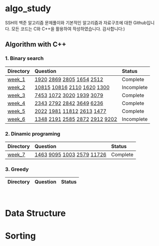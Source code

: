 # algo_study
SSH의 백준 알고리즘 문제풀이와 기본적인 알고리즘과 자료구조에 대한 Github입니다.
모든 코드는 C와 C++을 활용하여 작성하였습니다. 감사합니다:)
## Algorithm with C++


### 1. Binary search


|Directory|Question|Status|
|:---|:---|:---|
|[week_1](/week_1)|[1920](/week_1/day_1.cpp) [2869](week_1/day_2.cpp) [2805](week_1/day_3.cpp) [1654](week_1/day_4.cpp) [2512](week_1/day_5.cpp)|Complete|
|[week_2](/week_2)|[10815](/week_2/day_1.cpp) [10816](/week_2/day_2.cpp) [2110](/week_2/day_3.cpp) [1620](/week_2/day_4.cpp) [1300](/week_2/day_5.cpp) |Incomplete|
|[week_3](/week_3)|[7453](/week_3/day_1.cpp) [1072](/week_3/day_2.cpp) [3020](/week_3/day_3.cpp) [1939](/week_3/day_4.cpp) [3079](/week_3/day_5.cpp) |Complete|
|[week_4](/week_4)|[2343](/week_4/day_1.cpp) [2792](/week_4/day_2.cpp) [2842](/week_4/day_3.cpp) [3649](/week_4/day_4.cpp) [6236](/week_4/day_5.cpp) |Complete|
|[week_5](/week_5)|[2022](/week_5/day_1.cpp) [1981](/week_5/day_2.cpp) [11812](/week_5/day_3.cpp) [2613](/week_5/day_4.cpp) [1477](/week_5/day_5.cpp) |Complete|
|[week_6](/week_6)|[1348](/week_6/day_1.cpp) [2191](/week_6/day_2.cpp) [2585](/week_6/day_3.cpp) [2872](/week_6/day_4.cpp) [2912](/week_6/day_5.cpp) [9202](/week_6/day_6.cpp) |Incomplete|

### 2. Dinamic programing

|Directory|Question|Status|
|:---|:---|:---|
|[week_7](/week_7)|[1463](/week_7/day_1.cpp) [9095](/week_7/day_2.cpp) [1003](/week_7/day_3.cpp) [2579](/week_7/day_4.cpp) [11726](/week_7/day_5.cpp) |Complete|


### 3. Greedy
|Directory|Question|Status|
|:---|:---|:---|

<br>

# Data Structure


# Sorting

